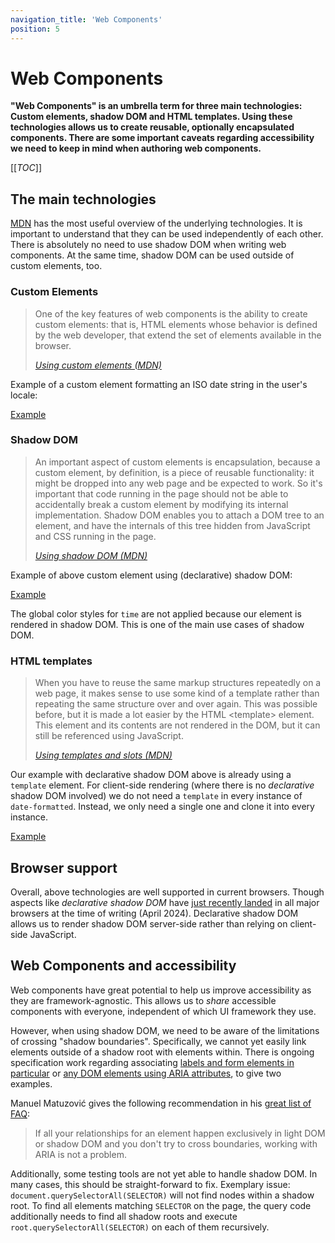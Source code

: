```yaml
---
navigation_title: 'Web Components'
position: 5
---
```


# Web Components

**"Web Components" is an umbrella term for three main technologies: Custom elements, shadow DOM and HTML templates. Using these technologies allows us to create reusable, optionally encapsulated components. There are some important caveats regarding accessibility we need to keep in mind when authoring web components.**

[[_TOC_]]

## The main technologies

[MDN](https://developer.mozilla.org/en-US/docs/Web/API/Web_components) has the most useful overview of the underlying technologies. It is important to understand that they can be used independently of each other. There is absolutely no need to use shadow DOM when writing web components. At the same time, shadow DOM can be used outside of custom elements, too.

### Custom Elements

> One of the key features of web components is the ability to create custom elements: that is, HTML elements whose behavior is defined by the web developer, that extend the set of elements available in the browser.
>
> <cite>[Using custom elements (MDN)](https://developer.mozilla.org/en-US/docs/Web/API/Web_components/Using_custom_elements)</cite>

Example of a custom element formatting an ISO date string in the user's locale:

[Example](_examples/custom-element)

### Shadow DOM

> An important aspect of custom elements is encapsulation, because a custom element, by definition, is a piece of reusable functionality: it might be dropped into any web page and be expected to work. So it's important that code running in the page should not be able to accidentally break a custom element by modifying its internal implementation. Shadow DOM enables you to attach a DOM tree to an element, and have the internals of this tree hidden from JavaScript and CSS running in the page.
>
> <cite>[Using shadow DOM (MDN)](https://developer.mozilla.org/en-US/docs/Web/API/Web_components/Using_shadow_DOM)</cite>

Example of above custom element using (declarative) shadow DOM:

[Example](_examples/shadow-dom)

The global color styles for `time` are not applied because our element is rendered in shadow DOM. This is one of the main use cases of shadow DOM.

### HTML templates

> When you have to reuse the same markup structures repeatedly on a web page, it makes sense to use some kind of a template rather than repeating the same structure over and over again. This was possible before, but it is made a lot easier by the HTML \<template\> element. This element and its contents are not rendered in the DOM, but it can still be referenced using JavaScript.
>
> <cite>[Using templates and slots
> (MDN)](https://developer.mozilla.org/en-US/docs/Web/API/Web_components/Using_templates_and_slots)</cite>

Our example with declarative shadow DOM above is already using a `template` element. For client-side rendering (where there is no _declarative_ shadow DOM involved) we do not need a `template` in every instance of `date-formatted`. Instead, we only need a single one and clone it into every instance.

[Example](_examples/template)

## Browser support

Overall, above technologies are well supported in current browsers. Though aspects like _declarative shadow DOM_ have [just recently landed](https://caniuse.com/declarative-shadow-dom) in all major browsers at the time of writing (April 2024). Declarative shadow DOM allows us to render shadow DOM server-side rather than relying on client-side JavaScript.

## Web Components and accessibility

Web components have great potential to help us improve accessibility as they are framework-agnostic. This allows us to _share_ accessible components with everyone, independent of which UI framework they use.

However, when using shadow DOM, we need to be aware of the limitations of crossing "shadow boundaries". Specifically, we cannot yet easily link elements outside of a shadow root with elements within. There is ongoing specification work regarding associating [labels and form elements in particular](https://github.com/whatwg/html/issues/3219) or [any DOM elements using ARIA attributes](https://github.com/WICG/aom/issues/192), to give two examples.

Manuel Matuzović gives the following recommendation in his [great list of FAQ](https://www.matuzo.at/blog/2023/web-components-accessibility-faq):

> If all your relationships for an element happen exclusively in light DOM or shadow DOM and you don't try to cross boundaries, working with ARIA is not a problem.

Additionally, some testing tools are not yet able to handle shadow DOM. In many cases, this should be straight-forward to fix. Exemplary issue: `document.querySelectorAll(SELECTOR)` will not find nodes within a shadow root. To find all elements matching `SELECTOR` on the page, the query code additionally needs to find all shadow roots and execute `root.querySelectorAll(SELECTOR)` on each of them recursively.
